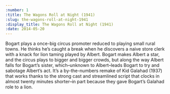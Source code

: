 ```yaml
---
:number: 1
:title: The Wagons Roll at Night (1941)
:slug: the-wagons-roll-at-night-1941
:display_title: The Wagons Roll at Night (1941)
:date: 2014-05-20
---
```

Bogart plays a once-big circus promoter reduced to playing small rural towns. He thinks he’s caught a break when he discovers a naive store clerk with a knack for lion taming played by Albert. Bogart makes Albert a star, and the circus plays to bigger and bigger crowds, but along the way Albert falls for Bogart’s sister, which–unknown to Albert–leads Bogart to try and sabotage Albert’s act. It’s a by-the-numbers remake of Kid Galahad (1937) that works thanks to the strong cast and streamlined script that clocks in almost twenty minutes shorter–in part because they gave Bogart’s Galahad role to a lion.